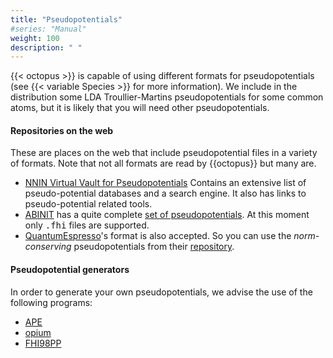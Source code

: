 ```yaml
---
title: "Pseudopotentials"
#series: "Manual"
weight: 100
description: " "
---
```



{{< octopus >}} is capable of using different formats for pseudopotentials (see {{< variable Species >}} for more information). We include in the distribution some LDA Troullier-Martins pseudopotentials for some common atoms, but it is likely that you will need other pseudopotentials.

#### Repositories on the web 

These are places on the web that include pseudopotential files in a variety of formats. Note that not all formats are read by {{octopus}} but many are.

* [NNIN Virtual Vault for Pseudopotentials](https://www.nnin.org/nnin_comp_psp_vault.html) Contains an extensive list of pseudo-potential databases and a search engine. It also has links to pseudo-potential related tools.
* [ABINIT](https://www.abinit.org) has a quite complete [set of pseudopotentials](https://www.abinit.org/atomic-data-files). At this moment only <tt>.fhi</tt> files are supported.
* [QuantumEspresso](https://www.quantum-espresso.org/)'s format is also accepted. So you can use the <i>norm-conserving</i> pseudopotentials from their [repository](https://www.quantum-espresso.org/pseudopotentials).

#### Pseudopotential generators 

In order to generate your own pseudopotentials, we advise the use of the following programs:
* [APE](https://www.tddft.org/programs/APE) 
* [opium](https://opium.sourceforge.net/) 
* [FHI98PP](https://www.fhi-berlin.mpg.de/th/fhi98md/fhi98PP/) 

